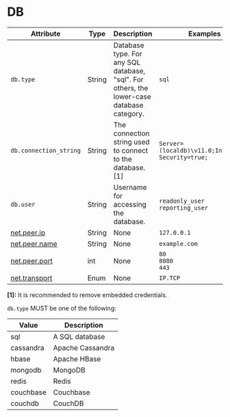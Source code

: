 # DB

<!-- semconv db(tag=connection-level,remove_constraints) -->
| Attribute  | Type | Description  | Examples  | Required |
|---|---|---|---|---|
| `db.type` | String | Database type. For any SQL database, "sql". For others, the lower-case database category. | `sql` | Yes |
| `db.connection_string` | String | The connection string used to connect to the database. [1] | `Server=(localdb)\v11.0;Integrated Security=true;` | No |
| `db.user` | String | Username for accessing the database. | `readonly_user`<br>`reporting_user` | No |
| [net.peer.ip](general.md) | String | None | `127.0.0.1` | No |
| [net.peer.name](general.md) | String | None | `example.com` | No |
| [net.peer.port](general.md) | int | None | `80`<br>`8080`<br>`443` | No |
| [net.transport](general.md) | Enum | None | `IP.TCP` | No |

**[1]:** It is recommended to remove embedded credentials.

`db.type` MUST be one of the following:

| Value  | Description |
|---|---|
| sql | A SQL database |
| cassandra | Apache Cassandra |
| hbase | Apache HBase |
| mongodb | MongoDB |
| redis | Redis |
| couchbase | Couchbase |
| couchdb | CouchDB |

<!-- endsemconv -->